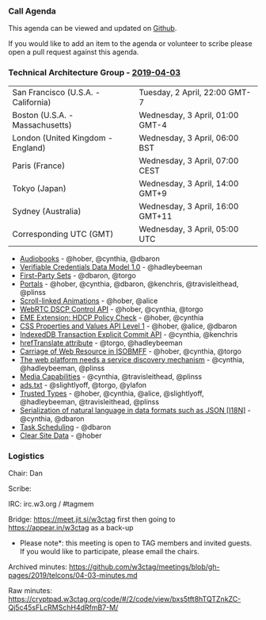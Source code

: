 ### Call Agenda

This agenda can be viewed and updated on [Github](https://github.com/w3ctag/meetings/blob/gh-pages/2019/telcons/04-03-agenda.md).

If you would like to add an item to the agenda or volunteer to scribe please open a pull request against this agenda.

### Technical Architecture Group - [2019-04-03](https://www.timeanddate.com/worldclock/converter.html?iso=20190403T050000&p1=224&p2=43&p3=136&p4=195&p5=248&p6=240)

<table>
<tr><td> San Francisco (U.S.A. - California) <td> Tuesday, 2 April, 22:00 GMT-7</td></tr>
<tr><td> Boston (U.S.A. - Massachusetts) <td> Wednesday, 3 April, 01:00 GMT-4</td></tr>
<tr><td> London (United Kingdom - England) <td> Wednesday, 3 April, 06:00 BST</td></tr>
<tr><td> Paris (France) <td> Wednesday, 3 April, 07:00 CEST</td></tr>
<tr><td> Tokyo (Japan) <td> Wednesday, 3 April, 14:00 GMT+9</td></tr>
<tr><td> Sydney (Australia) <td> Wednesday, 3 April, 16:00 GMT+11</td></tr>
<tr><td> Corresponding UTC (GMT) <td> Wednesday, 3 April, 05:00 UTC</td></tr>
</table>

* [Audiobooks](https://github.com/w3ctag/design-reviews/issues/345) - @hober, @cynthia, @dbaron
* [Verifiable Credentials Data Model 1.0](https://github.com/w3ctag/design-reviews/issues/343) - @hadleybeeman
* [First-Party Sets](https://github.com/w3ctag/design-reviews/issues/342) - @dbaron, @torgo
* [Portals](https://github.com/w3ctag/design-reviews/issues/331) - @hober, @cynthia, @dbaron, @kenchris, @travisleithead, @plinss
* [Scroll-linked Animations](https://github.com/w3ctag/design-reviews/issues/330) - @hober, @alice
* [WebRTC DSCP Control API](https://github.com/w3ctag/design-reviews/issues/325) - @hober, @cynthia, @torgo
* [EME Extension: HDCP Policy Check](https://github.com/w3ctag/design-reviews/issues/323) - @hober, @cynthia
* [CSS Properties and Values API Level 1](https://github.com/w3ctag/design-reviews/issues/318) - @hober, @alice, @dbaron
* [IndexedDB Transaction Explicit Commit API](https://github.com/w3ctag/design-reviews/issues/316) - @cynthia, @kenchris
* [hrefTranslate attribute](https://github.com/w3ctag/design-reviews/issues/301) - @torgo, @hadleybeeman
* [Carriage of Web Resource in ISOBMFF](https://github.com/w3ctag/design-reviews/issues/285) - @hober, @cynthia, @torgo
* [The web platform needs a service discovery mechanism](https://github.com/w3ctag/design-reviews/issues/240) - @cynthia, @hadleybeeman, @plinss
* [Media Capabilities](https://github.com/w3ctag/design-reviews/issues/218) - @cynthia, @travisleithead, @plinss
* [ads.txt](https://github.com/w3ctag/design-reviews/issues/201) - @slightlyoff, @torgo, @ylafon
* [Trusted Types](https://github.com/w3ctag/design-reviews/issues/198) - @hober, @cynthia, @alice, @slightlyoff, @hadleybeeman, @travisleithead, @plinss
* [Serialization of natural language in data formats such as JSON [I18N]](https://github.com/w3ctag/design-reviews/issues/178) - @cynthia, @dbaron
* [Task Scheduling](https://github.com/w3ctag/design-reviews/issues/72) - @dbaron
* [Clear Site Data](https://github.com/w3ctag/design-reviews/issues/62) - @hober

### Logistics

Chair: Dan

Scribe:

IRC: irc.w3.org / #tagmem

Bridge: https://meet.jit.si/w3ctag first then going to https://appear.in/w3ctag as a back-up

* Please note*: this meeting is open to TAG members and invited guests. If you would like to participate, please email the chairs.

Archived minutes: https://github.com/w3ctag/meetings/blob/gh-pages/2019/telcons/04-03-minutes.md

Raw minutes: https://cryptpad.w3ctag.org/code/#/2/code/view/bxs5tft8hTQTZnkZC-Qj5c45sFLcRMSchH4dRfmB7-M/
